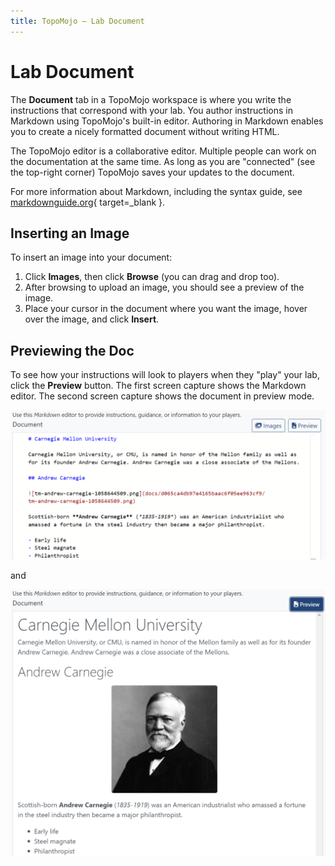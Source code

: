 ```yaml
---
title: TopoMojo — Lab Document
---
```


# Lab Document

The **Document** tab in a TopoMojo workspace is where you write the instructions that correspond with your lab. You author instructions in Markdown using TopoMojo's built-in editor. Authoring in Markdown enables you to create a nicely formatted document without writing HTML.

The TopoMojo editor is a collaborative editor. Multiple people can work on the documentation at the same time. As long as you are "connected" (see the top-right corner) TopoMojo saves your updates to the document.

For more information about Markdown, including the syntax guide, see [markdownguide.org](https://www.markdownguide.org/){ target=_blank }.

## Inserting an Image

To insert an image into your document:

1. Click **Images**, then click **Browse** (you can drag and drop too).
2. After browsing to upload an image, you should see a preview of the image.
3. Place your cursor in the document where you want the image, hover over the image, and click **Insert**.

## Previewing the Doc

To see how your instructions will look to players when they "play" your lab, click the **Preview** button. The first screen capture shows the Markdown editor. The second screen capture shows the document in preview mode.

![markdown-editor](img/markdown-editor.png)

and

![markdown-preview](img/markdown-preview.png)
